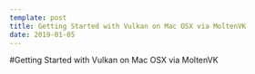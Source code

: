 ```yaml
---
template: post
title: Getting Started with Vulkan on Mac OSX via MoltenVK
date: 2019-01-05
---
```


#Getting Started with Vulkan on Mac OSX via MoltenVK





